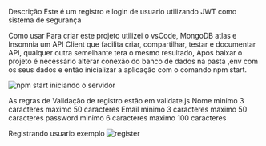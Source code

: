 Descrição
Este é um registro e login de usuario utilizando JWT como sistema de segurança

Como usar
Para criar este projeto utilizei o vsCode, MongoDB atlas e Insomnia um API Client que facilita criar, compartilhar, testar e documentar API,
qualquer outra semelhante tera o mesmo resultado, 
 Apos baixar o projeto é necessário alterar conexão do banco de dados na pasta ,env com os seus dados e então inicializar a aplicação
 com o comando npm start.
 
 ![npm start iniciando o servidor](https://user-images.githubusercontent.com/71185870/161403082-58cc8adc-7c34-440a-aeb3-05071a0bf2d2.png)
 
As regras de Validação de registro estão em validate.js
Nome minimo 3 caracteres maximo 50 caracteres
Email minimo 3 caracteres maximo 50 caracteres
password minimo 6 caracteres maximo 100 caracteres

Registrando usuario exemplo
![register](https://user-images.githubusercontent.com/71185870/161403258-40191814-5531-4e92-aee8-a5dbfe69074b.png)
